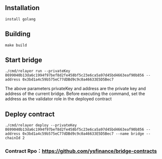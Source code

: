 ## Installation

```shell
install golang
```

## Building

`make build`

## Start bridge

``` shell
./cmd/relayer run --privateKey 8699040b13da6c1994f97bef8d2fe458bf5c23e6ca5a97d45bd4663eaf90b856 --address 0x3bd1a4c59b575eC77dDBd9c9c0a46633E5D5Bec7
```

The above parameters privateKey and address are the private key and address of the current bridge. Before executing the
command, set the address as the validator role in the deployed contract

## Deploy contract

``` shell
./cmd/relayer deploy --privateKey 8699040b13da6c1994f97bef8d2fe458bf5c23e6ca5a97d45bd4663eaf90b856 --address 0x3bd1a4c59b575eC77dDBd9c9c0a46633E5D5Bec7 --name bridge --chainId 2
```

### Contract Rpo：https://github.com/ysfinance/bridge-contracts

